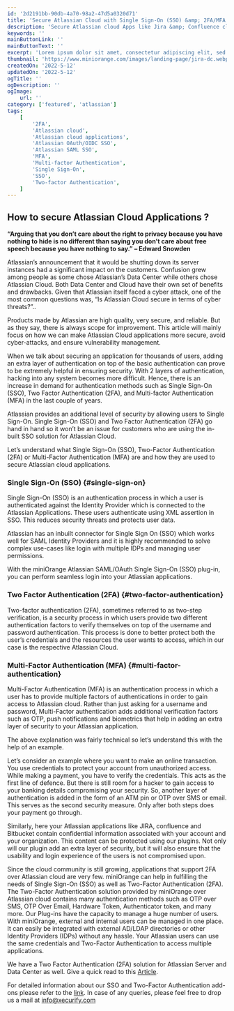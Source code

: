 ```yaml
---
id: '2d2191bb-90db-4a70-98a2-47d5a0320d71'
title: 'Secure Atlassian Cloud with Single Sign-On (SSO) &amp; 2FA/MFA'
description: 'Secure Atlassian cloud Apps like Jira &amp; Confluence cloud using miniOrange SSO solution with additional security of Two-Factor Authentication(2FA /MFA)'
keywords: ''
mainButtonLink: ''
mainButtonText: ''
excerpt: 'Lorem ipsum dolor sit amet, consectetur adipiscing elit, sed do eiusmod tempor incididunt ut labore et dolore magna aliqua. Praesent elementum facilisis leo vel fringilla est ullamcorper eget. At imperdiet dui accumsan sit amet nulla facilities morbi tempus.'
thumbnail: 'https://www.miniorange.com/images/landing-page/jira-dc.webp'
createdOn: '2022-5-12'
updatedOn: '2022-5-12'
ogTitle: ''
ogDescription: ''
ogImage:
    url: ''
category: ['featured', 'atlassian']
tags:
    [
        '2FA',
        'Atlassian cloud',
        'Atlassian cloud applications',
        'Atlassian OAuth/OIDC SSO',
        'Atlassian SAML SSO',
        'MFA',
        'Multi-factor Authentication',
        'Single Sign-On',
        'SSO',
        'Two-factor Authentication',
    ]
---
```


## How to secure Atlassian Cloud Applications ?

**“Arguing that you don’t care about the right to privacy because you have nothing to hide is no different than saying you don’t care about free speech because you have nothing to say.”**
**– Edward Snowden**

Atlassian’s announcement that it would be shutting down its server instances had a significant impact on the customers. Confusion grew among people as some chose Atlassian’s Data Center while others chose Atlassian Cloud. Both Data Center and Cloud have their own set of benefits and drawbacks. Given that Atlassian itself faced a cyber attack, one of the most common questions was, “Is Atlassian Cloud secure in terms of cyber threats?”..

Products made by Atlassian are high quality, very secure, and reliable. But as they say, there is always scope for improvement. This article will mainly focus on how we can make Atlassian Cloud applications more secure, avoid cyber-attacks, and ensure vulnerability management.

When we talk about securing an application for thousands of users, adding an extra layer of authentication on top of the basic authentication can prove to be extremely helpful in ensuring security. With 2 layers of authentication, hacking into any system becomes more difficult. Hence, there is an increase in demand for authentication methods such as Single Sign-On (SSO), Two Factor Authentication (2FA), and Multi-factor Authentication (MFA) in the last couple of years.

Atlassian provides an additional level of security by allowing users to Single Sign-On. Single Sign-On (SSO) and Two Factor Authentication (2FA) go hand in hand so it won’t be an issue for customers who are using the in-built SSO solution for Atlassian Cloud.

Let’s understand what Single Sign-On (SSO), Two-Factor Authentication (2FA) or Multi-Factor Authentication (MFA) are and how they are used to secure Atlassian cloud applications.

### Single Sign-On (SSO) {#single-sign-on}

Single Sign-On (SSO) is an authentication process in which a user is authenticated against the Identity Provider which is connected to the Atlassian Applications. These users authenticate using XML assertion in SSO. This reduces security threats and protects user data.

Atlassian has an inbuilt connector for Single Sign On (SSO) which works well for SAML Identity Providers and it is highly recommended to solve complex use-cases like login with multiple IDPs and managing user permissions.

With the miniOrange Atlassian SAML/OAuth Single Sign-On (SSO) plug-in, you can perform seamless login into your Atlassian applications.

### Two Factor Authentication (2FA) {#two-factor-authentication}

Two-factor authentication (2FA), sometimes referred to as two-step verification, is a security process in which users provide two different authentication factors to verify themselves on top of the username and password authentication. This process is done to better protect both the user’s credentials and the resources the user wants to access, which in our case is the respective Atlassian Cloud.

### Multi-Factor Authentication (MFA) {#multi-factor-authentication}

Multi-Factor Authentication (MFA) is an authentication process in which a user has to provide multiple factors of authentications in order to gain access to Atlassian cloud. Rather than just asking for a username and password, Multi-Factor authentication adds additional verification factors such as OTP, push notifications and biometrics that help in adding an extra layer of security to your Atlassian application.

The above explanation was fairly technical so let’s understand this with the help of an example.

Let’s consider an example where you want to make an online transaction. You use credentials to protect your account from unauthorized access. While making a payment, you have to verify the credentials. This acts as the first line of defence. But there is still room for a hacker to gain access to your banking details compromising your security. So, another layer of authentication is added in the form of an ATM pin or OTP over SMS or email. This serves as the second security measure. Only after both steps does your payment go through.

Similarly, here your Atlassian applications like JIRA, confluence and Bitbucket contain confidential information associated with your account and your organization. This content can be protected using our plugins. Not only will our plugin add an extra layer of security, but it will also ensure that the usability and login experience of the users is not compromised upon.

Since the cloud community is still growing, applications that support 2FA over Atlassian cloud are very few. miniOrange can help in fulfilling the needs of Single Sign-On (SSO) as well as Two-Factor Authentication (2FA). The Two-Factor Authentication solution provided by miniOrange over Atlassian cloud contains many authentication methods such as OTP over SMS, OTP Over Email, Hardware Token, Authenticator token, and many more. Our Plug-ins have the capacity to manage a huge number of users. With miniOrange, external and internal users can be managed in one place. It can easily be integrated with external AD/LDAP directories or other Identity Providers (IDPs) without any hassle. Your Atlassian users can use the same credentials and Two-Factor Authentication to access multiple applications.

We have a Two Factor Authentication (2FA) solution for Atlassian Server and Data Center as well. Give a quick read to this [Article](https://community.atlassian.com/t5/Marketplace-Apps-Integrations/Best-way-to-Secure-Your-Atlassian-Data-Center-DC/ba-p/1687486#M4645).

For detailed information about our SSO and Two-Factor Authentication add-ons please refer to the [link](https://www.miniorange.com/atlassian). In case of any queries, please feel free to drop us a mail at [info@xecurify.com](info@xecurify.com)
